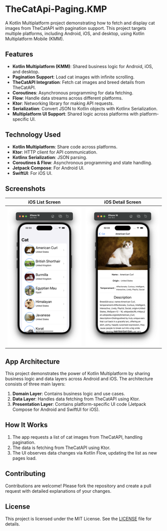 # TheCatApi-Paging.KMP

A Kotlin Multiplatform project demonstrating how to fetch and display cat images from TheCatAPI with pagination support. This project targets multiple platforms, including Android, iOS, and desktop, using Kotlin Multiplatform Mobile (KMM).

## Features

- **Kotlin Multiplatform (KMM)**: Shared business logic for Android, iOS, and desktop.
- **Pagination Support**: Load cat images with infinite scrolling.
- **TheCatAPI Integration**: Fetch cat images and breed details from TheCatAPI.
- **Coroutines**: Asynchronous programming for data fetching.
- **Flow**: Handle data streams across different platforms.
- **Ktor**: Networking library for making API requests.
- **Serialization**: Convert JSON to Kotlin objects with Kotlinx Serialization.
- **Multiplatform UI Support**: Shared logic across platforms with platform-specific UI.

## Technology Used

- **Kotlin Multiplatform**: Share code across platforms.
- **Ktor**: HTTP client for API communication.
- **Kotlinx Serialization**: JSON parsing.
- **Coroutines & Flow**: Asynchronous programming and state handling.
- **Jetpack Compose**: For Android UI.
- **SwiftUI**: For iOS UI.

## Screenshots

| iOS List Screen                          | iOS Detail Screen                             |
|------------------------------------------|-----------------------------------------------|
| ![iOS List Screen](docs/main-screen.png) | ![iOS Detail Screen](docs/details-screen.png) |

## App Architecture

This project demonstrates the power of Kotlin Multiplatform by sharing business logic and data layers across Android and iOS. The architecture consists of three main layers:

1. **Domain Layer**: Contains business logic and use cases.
2. **Data Layer**: Handles data fetching from TheCatAPI using Ktor.
3. **Presentation Layer**: Contains platform-specific UI code (Jetpack Compose for Android and SwiftUI for iOS).


## How It Works

1. The app requests a list of cat images from TheCatAPI, handling pagination.
2. The data is fetching from TheCatAPI using Ktor.
3. The UI observes data changes via Kotlin Flow, updating the list as new pages load.

## Contributing

Contributions are welcome! Please fork the repository and create a pull request with detailed explanations of your changes.

## License

This project is licensed under the MIT License. See the [LICENSE](./LICENSE) file for details.